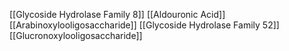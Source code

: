[[Glycoside Hydrolase Family 8]]
[[Aldouronic Acid]]
[[Arabinoxylooligosaccharide]]
[[Glycoside Hydrolase Family 52]]
[[Glucronoxylooligosaccharide]]
